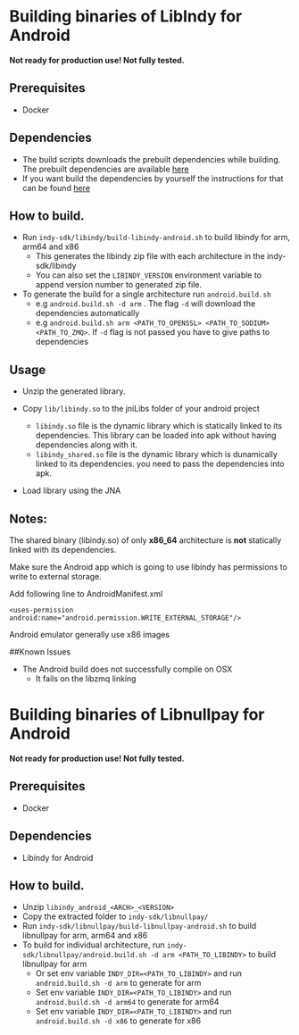 # Building binaries of LibIndy for Android

**Not ready for production use! Not fully tested.**

## Prerequisites

- Docker

## Dependencies
- The build scripts downloads the prebuilt dependencies while building. The prebuilt dependencies are available [here](https://github.com/evernym/indy-android-dependencies/tree/master/prebuilt)
- If you want build the dependencies by yourself the instructions for that can be found [here](https://github.com/evernym/indy-android-dependencies)

## How to build.
- Run `indy-sdk/libindy/build-libindy-android.sh` to build libindy for arm, arm64 and x86
    - This generates the libindy zip file with each architecture in the indy-sdk/libindy
    - You can also set the `LIBINDY_VERSION` environment variable to append version number to generated zip file.
- To generate the build for a single architecture run `android.build.sh`
    - e.g  `android.build.sh -d arm` . The flag `-d` will download the dependencies automatically
    - e.g  `android.build.sh arm <PATH_TO_OPENSSL> <PATH_TO_SODIUM> <PATH_TO_ZMQ>`. If `-d` flag is not passed you have to give paths to dependencies

## Usage 
- Unzip the generated library.
- Copy `lib/libindy.so` to the jniLibs folder of your android project
    - `libindy.so` file is the dynamic library which is statically linked to its dependencies. This library can be loaded into apk without having dependencies along with it.
    - `libindy_shared.so` file is the dynamic library which is dunamically linked to its dependencies. you need to pass the dependencies into apk.
    
- Load library using the JNA


## Notes:
The shared binary (libindy.so) of only **x86_64** architecture is **not** statically linked with its dependencies.

Make sure the Android app which is going to use libindy has permissions to write to external storage. 

Add following line to AndroidManifest.xml

`<uses-permission android:name="android.permission.WRITE_EXTERNAL_STORAGE"/>`

Android emulator generally use x86 images

##Known Issues

- The Android build does not successfully compile on OSX
    - It fails on the libzmq linking


# Building binaries of Libnullpay for Android

**Not ready for production use! Not fully tested.**

## Prerequisites

- Docker

## Dependencies
- Libindy for Android


## How to build.
- Unzip `libindy_android_<ARCH>_<VERSION>`
- Copy the extracted folder to `indy-sdk/libnullpay/`
- Run `indy-sdk/libnullpay/build-libnullpay-android.sh` to build libnullpay for arm, arm64 and x86
- To build for individual architecture, run `indy-sdk/libnullpay/android.build.sh -d arm <PATH_TO_LIBINDY>` to build libnullpay for arm
    - Or set env variable `INDY_DIR=<PATH_TO_LIBINDY>` and run `android.build.sh -d arm` to generate for arm
    - Set env variable `INDY_DIR=<PATH_TO_LIBINDY>` and run `android.build.sh -d arm64` to generate for arm64
    - Set env variable `INDY_DIR=<PATH_TO_LIBINDY>` and run `android.build.sh -d x86` to generate for x86



